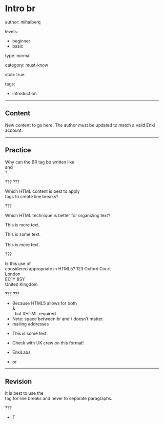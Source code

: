 # Intro br
author: mihaiberq

levels:
  - beginner
  - basic

type: normal

category: must-know

stub: true


tags:
  - introduction


---
## Content

New content to go here. The author must be updated to match a valid Enki account.

---
## Practice

Why can the BR tag be written like <br> and <br />?

???
???

Which HTML content is best to apply <br> tags to create line breaks?

???

Which HTML technique is better for organizing text?
      <p>This is more text.</p>
      <p>This is some text.
      <br><br>
      This is more text.</p>

???

Is this use of <br> considered appropriate in HTML5?
        123 Oxford Court<br>
        London<br>
        EC1Y 8SY<br>
        United Kingdom</p>

???
???

* Because HTML5 allows for both <br> & <br />, but XHTML required <br />
* Note: space between br and / doesn’t matter.
* mailing addresses
* <p>This is some text.</p>
* Check with UK crew on this format!
* <p>EnkiLabs<br>
* or


---
## Revision

It is best to use the <br> tag for line breaks and never to separate paragraphs.

???
* T
